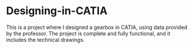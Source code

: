 # Designing-in-CATIA
This is a project where I designed a gearbox in CATIA, using data provided by the professor. The  project is complete and fully functional, and it includes the technical drawings.

